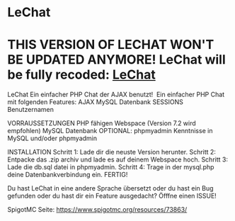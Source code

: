 # LeChat
# THIS VERSION OF LECHAT WON'T BE UPDATED ANYMORE! LeChat will be fully recoded: [LeChat](https://github.com/leninjahd/lechat)
LeChat
Ein einfacher PHP Chat der AJAX benutzt!
​
Ein einfacher PHP Chat mit folgenden Features:
AJAX
MySQL Datenbank
SESSIONS
Benutzernamen

VORRAUSSETZUNGEN
PHP fähigen Webspace (Version 7.2 wird empfohlen)
MySQL Datenbank
OPTIONAL: phpmyadmin
Kenntnisse in MySQL und/oder phpmyadmin

INSTALLATION
Schritt 1: Lade dir die neuste Version herunter.
Schritt 2: Entpacke das .zip archiv und lade es auf deinem Webspace hoch.
Schritt 3: Lade die db.sql datei in phpmyadmin.
Schritt 4: Trage in der mysql.php deine Datenbankverbindung ein.
FERTIG!

Du hast LeChat in eine andere Sprache übersetzt oder du hast ein Bug gefunden oder du hast dir ein Feature ausgedacht? Öfffne einen ISSUE!

SpigotMC Seite: https://www.spigotmc.org/resources/73863/
